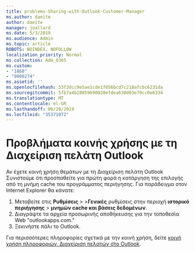 ```yaml
---
title: problems-Sharing-with-Outlook-Customer-Manager
ms.author: daeite
author: daeite
manager: joallard
ms.date: 5/3/2019
ms.audience: Admin
ms.topic: article
ROBOTS: NOINDEX, NOFOLLOW
localization_priority: Normal
ms.collection: Adm_O365
ms.custom:
- "1868"
- "9000274"
ms.assetid: ''
ms.openlocfilehash: 53f3dcc9e5ae1cde1f856bcd7c218afcbc6231da
ms.sourcegitcommit: 5fb7a4b28859690020efdea630d03e70cc0e6334
ms.translationtype: MT
ms.contentlocale: el-GR
ms.lasthandoff: 06/28/2019
ms.locfileid: "35371072"
---
```

# <a name="problems-sharing-with-outlook-customer-manager"></a>Προβλήματα κοινής χρήσης με τη Διαχείριση πελάτη Outlook

Αν έχετε κοινή χρήση θεμάτων με τη Διαχείριση πελάτη Outlook Συνιστούμε ότι προσπαθείτε για πρώτη φορά η κατάργηση της επιλογής από τη μνήμη cache του προγράμματος περιήγησης. Για παράδειγμα στον Internet Explorer θα κάνατε:

1. Μεταβείτε στις **Ρυθμίσεις** > >**Γενικές** ρυθμίσεις στην περιοχή **ιστορικό περιήγησης** > **μνημών cache και βάσεις δεδομένων**.
2. Διαγράψτε τα αρχεία προσωρινής αποθήκευσης για την τοποθεσία Web "outlookapps.com."
3. Ξεκινήστε πάλι το Outlook.

Για περισσότερες πληροφορίες σχετικά με την κοινή χρήση, δείτε [κοινή χρήση πληροφοριών, Διαχείριση πελατών στο Outlook](https://support.office.com/article/4f26cc69-67da-4cd5-b344-02d1a4799310%20).